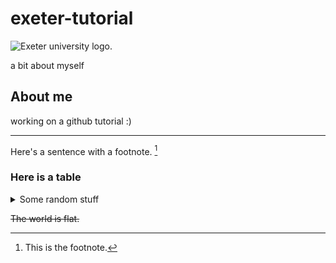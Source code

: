 # exeter-tutorial

<picture>
  <source media="(prefers-color-scheme: dark)" srcset="https://www.exeter.ac.uk/v8media/recruitmentsites/images/homepage/uoe-logo.svg">
  <source media="(prefers-color-scheme: light)" srcset="https://www.exeter.ac.uk/v8media/recruitmentsites/images/homepage/uoe-logo.svg">
  <img alt="Exeter university logo." src="https://www.exeter.ac.uk/v8media/recruitmentsites/images/homepage/uoe-logo.svg">
</picture>

a bit about myself

## About me

working on a github tutorial :)

---

Here's a sentence with a footnote. [^1]

### Here is a table
<details>
<summary>Some random stuff</summary>
  
|key|value|
|---|-----|
|1| George|
|fences| fence George|

</details>

~~The world is flat.~~



[^1]: This is the footnote.
